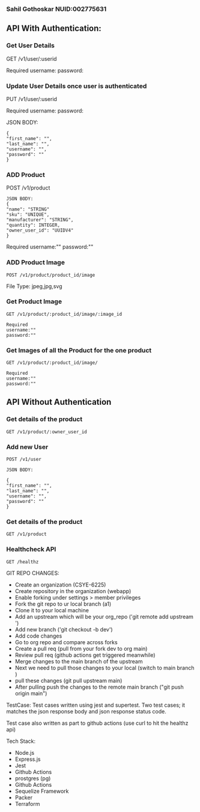 ### Sahil Gothoskar NUID:002775631 


## API With Authentication:

### Get User Details

GET /v1/user/:userid

Required
username:
password:

### Update User Details once user is authenticated

PUT /v1/user/:userid

Required
username:
password:

JSON BODY:

```
{
"first_name": "",
"last_name": "",
"username": "",
"password": "" 
}
```

### ADD Product

POST /v1/product

```
JSON BODY:
{
"name": "STRING"
"sku": "UNIQUE",
"manufacturer": "STRING",
"quantity": INTEGER,
"owner_user_id": "UUIDV4" 
}
```

Required
username:""
password:""



### ADD Product Image

```
POST /v1/product/product_id/image
```
File Type: jpeg,jpg,svg


### Get Product Image

```
GET /v1/product/:product_id/image/:image_id
```

```
Required 
username:""
password:""
```

### Get Images of all the Product for the one product

```
GET /v1/product/:product_id/image/
```
```
Required
username:""
password:""
```

## API Without Authentication

### Get details of the product

```
GET /v1/product/:owner_user_id
```
### Add new User

```
POST /v1/user
```

```
JSON BODY:

{
"first_name": "",
"last_name": "",
"username": "",
"password": "" 
}
```

### Get details of the product

```
GET /v1/product
```

### Healthcheck API

```
GET /healthz
```






GIT REPO CHANGES:

- Create an organization (CSYE-6225)
- Create repository in the organization (webapp)
- Enable forking under settings > member privileges
- Fork the git repo to ur local branch (a1)
- Clone it to your local machine
- Add an upstream which will be your org_repo  ('git remote add upstream <org repo url>')
- Add new branch  ('git checkout -b dev')
- Add code changes
- Go to org repo and compare across forks
- Create a pull req (pull from your fork dev to org main)
- Review pull req (github actions get triggered meanwhile)
- Merge changes to the main branch of the upstream
- Next we need to pull those changes to your local (switch to main branch )
- pull these changes (git pull upstream main)
- After pulling push the changes to the remote main branch ("git push origin main") 



TestCase:
Test cases written using jest and supertest. 
Two test cases; it matches the json response body and json response status code.

Test case also written as part to github actions (use curl to hit the healthz api)

 Tech Stack:
 * Node.js
 * Express.js
 * Jest
 * Github Actions
 * prostgres (pg)
 * Github Actions
 * Sequelize Framework
 * Packer
 * Terraform



